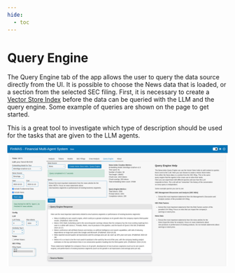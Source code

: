 ```yaml
---
hide:
  - toc
---
```


# Query Engine

The Query Engine tab of the app allows the user to query the data source directly from the UI.
It is possible to choose the News data that is loaded, or a section from the selected SEC filing.
First, it is necessary to create a [Vector Store Index](https://docs.llamaindex.ai/en/stable/module_guides/indexing/vector_store_index/)
before the data can be queried with the LLM and the query engine. Some example of queries are shown
on the page to get started.

This is a great tool to investigate which type of description should be used for the tasks that are
given to the LLM agents.

![Query Engine](../assets/screenshots/finmas_query_engine.png)
